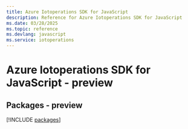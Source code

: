 ```yaml
---
title: Azure Iotoperations SDK for JavaScript
description: Reference for Azure Iotoperations SDK for JavaScript
ms.date: 03/28/2025
ms.topic: reference
ms.devlang: javascript
ms.service: iotoperations
---
```

# Azure Iotoperations SDK for JavaScript - preview
## Packages - preview
[!INCLUDE [packages](iotoperations-index.md)]